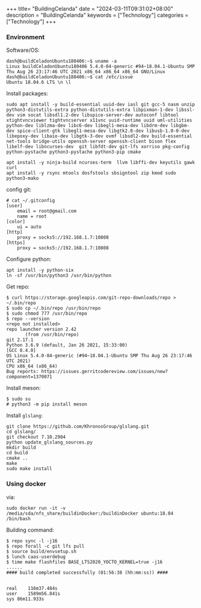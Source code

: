 +++
title= "BuildingCelanda"
date = "2024-03-11T09:31:02+08:00"
description = "BuildingCelanda"
keywords = ["Technology"]
categories = ["Technology"]
+++
### Environment
Software/OS:    

```
dash@buildCeladonUbuntu180406:~$ uname -a
Linux buildCeladonUbuntu180406 5.4.0-84-generic #94~18.04.1-Ubuntu SMP Thu Aug 26 23:17:46 UTC 2021 x86_64 x86_64 x86_64 GNU/Linux
dash@buildCeladonUbuntu180406:~$ cat /etc/issue
Ubuntu 18.04.6 LTS \n \l
```
Install packages:    

```
sudo apt install -y build-essential uuid-dev iasl git gcc-5 nasm unzip python3-distutils-extra python-distutils-extra libpixman-1-dev libssl-dev vim socat libsdl1.2-dev libspice-server-dev autoconf libtool xtightvncviewer tightvncserver x11vnc uuid-runtime uuid uml-utilities python-dev liblzma-dev libc6-dev libegl1-mesa-dev libdrm-dev libgbm-dev spice-client-gtk libegl1-mesa-dev libgtk2.0-dev libusb-1.0-0-dev libepoxy-dev libaio-dev libgtk-3-dev ovmf libsdl2-dev build-essential net-tools bridge-utils openssh-server openssh-client bison flex libelf-dev libncurses-dev  git libfdt-dev git-lfs xorriso pkg-config python-pystache python3-pystache python3-pip cmake

apt install -y ninja-build ncurses-term  llvm libffi-dev keyutils gawk curl
apt install -y rsync mtools dosfstools sbsigntool zip kmod sudo python3-mako
```
config git:     

```
# cat ~/.gitconfig 
[user]
	email = root@gmail.com
	name = root
[color]
	ui = auto
[http]
	proxy = socks5://192.168.1.7:10808
[https]
	proxy = socks5://192.168.1.7:10808
```
Configure python:    

```
apt install -y python-six
ln -sf /usr/bin/python3 /usr/bin/python
```
Get repo:     

```
$ curl https://storage.googleapis.com/git-repo-downloads/repo > ~/.bin/repo
$ sudo cp ~/.bin/repo /usr/bin/repo
$ sudo chmod 777 /usr/bin/repo
$ repo --version
<repo not installed>
repo launcher version 2.42
       (from /usr/bin/repo)
git 2.17.1
Python 3.6.9 (default, Jan 26 2021, 15:33:00) 
[GCC 8.4.0]
OS Linux 5.4.0-84-generic (#94~18.04.1-Ubuntu SMP Thu Aug 26 23:17:46 UTC 2021)
CPU x86_64 (x86_64)
Bug reports: https://issues.gerritcodereview.com/issues/new?component=1370071
```
Install meson:    

```
$ sudo su
# python3 -m pip install meson
```
Install `glslang`:      

```
git clone https://github.com/KhronosGroup/glslang.git
cd glslang/
git checkout 7.10.2984
python update_glslang_sources.py 
mkdir build
cd build
cmake ..
make
sudo make install
```

### Using docker
via:    

```
sudo docker run -it -v /media/sda/nfs_share/buildinDocker:/buildinDocker ubuntu:18.04 /bin/bash
```
Building command:     

```
$ repo sync -l -j16
$ repo forall -c git lfs pull
$ source build/envsetup.sh
$ lunch caas-userdebug
$ time make flashfiles BASE_LTS2020_YOCTO_KERNEL=true -j16
......
#### build completed successfully (01:56:38 (hh:mm:ss)) ####


real	116m37.484s
user	1589m56.841s
sys	86m11.933s

```
